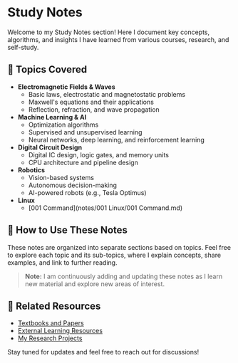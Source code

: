 # Study Notes

Welcome to my Study Notes section! Here I document key concepts, algorithms, and insights I have learned from various courses, research, and self-study.

## 📘 Topics Covered
- **Electromagnetic Fields & Waves**
  - Basic laws, electrostatic and magnetostatic problems
  - Maxwell's equations and their applications
  - Reflection, refraction, and wave propagation
- **Machine Learning & AI**
  - Optimization algorithms
  - Supervised and unsupervised learning
  - Neural networks, deep learning, and reinforcement learning
- **Digital Circuit Design**
  - Digital IC design, logic gates, and memory units
  - CPU architecture and pipeline design
- **Robotics**
  - Vision-based systems
  - Autonomous decision-making
  - AI-powered robots (e.g., Tesla Optimus)
- **Linux**
  - [001 Command](notes/001 Linux/001 Command.md)

## 📝 How to Use These Notes
These notes are organized into separate sections based on topics. Feel free to explore each topic and its sub-topics, where I explain concepts, share examples, and link to further reading.

> **Note:** I am continuously adding and updating these notes as I learn new material and explore new areas of interest.

## 📖 Related Resources
- [Textbooks and Papers](resources/README.md)
- [External Learning Resources](https://www.coursera.org/)
- [My Research Projects](projects/README.md)

Stay tuned for updates and feel free to reach out for discussions!
